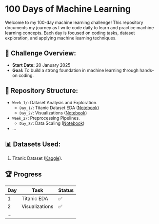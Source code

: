 # 100 Days of Machine Learning

Welcome to my 100-day machine learning challenge! This repository documents my journey as I write code daily to learn and practice machine learning concepts. Each day is focused on coding tasks, dataset exploration, and applying machine learning techniques.

## 🌟 Challenge Overview:
- **Start Date:** 20 January 2025
- **Goal:** To build a strong foundation in machine learning through hands-on coding.

## 📂 Repository Structure:
- `Week_1/`: Dataset Analysis and Exploration.
  - `Day_1/`: Titanic Dataset EDA ([Notebook](Week_1/Day_1/Titanic_EDA.ipynb))
  - `Day_2/`: Visualizations ([Notebook](Week_1/Day_2/Visualizations.ipynb))
- `Week_2/`: Preprocessing Pipelines.
  - `Day_8/`: Data Scaling ([Notebook](Week_2/Day_8/DataScaling.ipynb))
- ...

## 📊 Datasets Used:
1. Titanic Dataset ([Kaggle](https://www.kaggle.com/c/titanic)).

## 🏆 Progress
| Day | Task                         | Status |
|-----|------------------------------|--------|
| 1   | Titanic EDA                  | ✅     |
| 2   | Visualizations               | ✅     |
| ... |                              |        |

